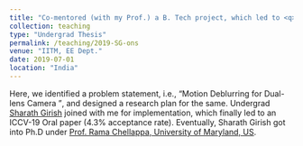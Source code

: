 ```yaml
---
title: "Co-mentored (with my Prof.) a B. Tech project, which led to <q>ICCV-19 Oral</q>"
collection: teaching
type: "Undergrad Thesis"
permalink: /teaching/2019-SG-ons
venue: "IITM, EE Dept."
date: 2019-07-01
location: "India"
---
```

   Here, we identified a problem statement, i.e., <q>Motion Deblurring for Dual-lens Camera </q>, and designed a research plan for the same. Undergrad <a href="https://www.cs.umd.edu/people/sgirish">Sharath Girish</a> joined with me for implementation, which finally led to an ICCV-19 Oral paper  (4.3% acceptance rate).  Eventually, Sharath Girish got into Ph.D under <a href="http://users.umiacs.umd.edu/~rama/">Prof. Rama Chellappa, University of Maryland, US</a>.
   
